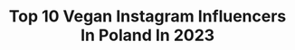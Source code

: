 ---
title: Top 10 Vegan Instagram Influencers In Poland In 2023
description: >-
  Find top vegan Instagram influencers in Poland in 2023. Most popular hashtags: #polskadziewczyna #polishgirl #fashion.
platform: Instagram
hits: 276
text_top: Discover the best Instagram influencers on inBeat.
text_bottom: Our search engine has 276 Instagram influencers like this in Poland for you to connect with.
profiles:
  - username: "hadar.shamir"
    fullname: >-
      Hadar Shamir 🦋
    bio: >-
      Vegan 🌱
    location: "Poland"
    followers: 12418
    engagement: 1506
    commentsToLikes: 0.053764
    id: ck9wdcx5df3730j78n231b4gf
    verified: false
    hashtags: "#itscoronatime, #tiktok, #brithday, #friends"
  - username: "agata.buzek_official"
    fullname: >-
      Agata Buzek Official
    bio: >-
      Artist Actress Europe Warsaw Vegan
    location: "Poland"
    followers: 21285
    engagement: 746
    commentsToLikes: 0.031089
    id: ck5hittksfcn50i11rcws19hl
    verified: false
    hashtags: "#love, #charytatywnie, #zosta, #staycalm"
  - username: "oleleeeee"
    fullname: >-
      Aleksandra
    bio: >-
      Aleksandra & Maja 🇵🇱 🇬🇧 Aleksandrakapcia94@gmail.com #animallover 🐾 #vegan 🌱
    location: "Poland"
    followers: 14548
    engagement: 597
    commentsToLikes: 0.049429
    id: ck0w6poqc9pq30i19n3ucrzw4
    verified: false
    hashtags: "#fashionstyles2me, #bedemama, #modnisia, #mama"
  - username: "olivia_funky_"
    fullname: >-
      Olivia 🌙
    bio: >-
      ✨ @funkyhair.pl ✨ 🌟 @baolmi.hair 🌟 Hair #extensions Artist 🔮 The #elves Sister 🧚🏼‍♂️ Stretching for life 🤸🏼 #vegan for Friends 🐣
    location: "Poland"
    followers: 8767
    engagement: 987
    commentsToLikes: 0.037419
    id: ck13a11hjo38q0i199333oq86
    verified: false
    hashtags: "#trainingmotivation, #stretching, #stretchingexercises, #zakynthos"
  - username: "pomalomani"
    fullname: >-
      Ewa
    bio: >-
      personal style & beauty • vintage soul • warm minimalism • cloud head • vegan food lover • pomalomanicontact@gmail.com
    location: "Poland"
    followers: 11837
    engagement: 299
    commentsToLikes: 0.165659
    id: ck5chxwlyrnju0i114g961p12
    verified: false
    hashtags: "#livestyleblogs, #vintageoutfit, #parisianchic, #postwarart"
  - username: "helena_kulma"
    fullname: >-
      Helena Nel Kulma
    bio: >-
      🇪🇺 UE, Poland, Warsaw/Poznan ✈️ travel 🍋 vegan 🏺 archeology
    location: "Poland"
    followers: 3817
    engagement: 1557
    commentsToLikes: 0.072620
    id: ckaozxagcntkt0i78obp45sxe
    verified: false
    hashtags: "#polskadziewczyna, #picoftheday, #look, #lookoftheday"
  - username: "dagmarabryzek"
    fullname: >-
      DagmaraBryzek
    bio: >-
      DAGMARA BRYZEK 🎬actress 🕉mindfulness 🙏🏼yoga instruktor @yoga_beat_studio 📸model 🏔travelover 🌱 vegan
    location: "Poland"
    followers: 13038
    engagement: 750
    commentsToLikes: 0.019932
    id: ck5zx2el877sm0i14a7rmuq9r
    verified: false
    hashtags: "#konceptpr, #skorawrazliwa, #suchask, #kosmetyki"
  - username: "angelajuraszek"
    fullname: >-
      Angela Juraszek
    bio: >-
      Wrocław 📍 💄𝕄𝕒𝕜𝕖'𝕦𝕡 𝕒𝕣𝕥𝕚𝕤𝕥 @angelikajuraszek_makeupartist 🌱Vegan business owner
    location: "Poland"
    followers: 86691
    engagement: 112
    commentsToLikes: 0.026283
    id: ck5c4f0ol17p80i115x1g2c4s
    verified: false
    hashtags: "#girl, #kobieta, #fight, #szcz"
  - username: "blanka_duczkowska"
    fullname: >-
      Blanka Duczkowska
    bio: >-
      Arbonne Executive Area Manager Vegan business owner🌿 SGH Warsaw School of Economics 👩🏼‍🎓
    location: "Poland"
    followers: 25524
    engagement: 500
    commentsToLikes: 0.009931
    id: ck5q9yntydo830i11zwwp2tey
    verified: false
    hashtags: "#veganskincare, #tb, #nailsinspiration, #perfectplace"
  - username: "juszes"
    fullname: >-
      Justyna Żak
    bio: >-
      🌱vegan 🌱 📨Justynazakowna@gmail.com📨 📹 YouTube 📹
    location: "Poland"
    followers: 173758
    engagement: 548
    commentsToLikes: 0.010496
    id: ck5bw4r7nl01r0i1175fr7uyx
    verified: true
    hashtags: "#juszesgotuje, #weganizm, #wsp, #vegan"
---
